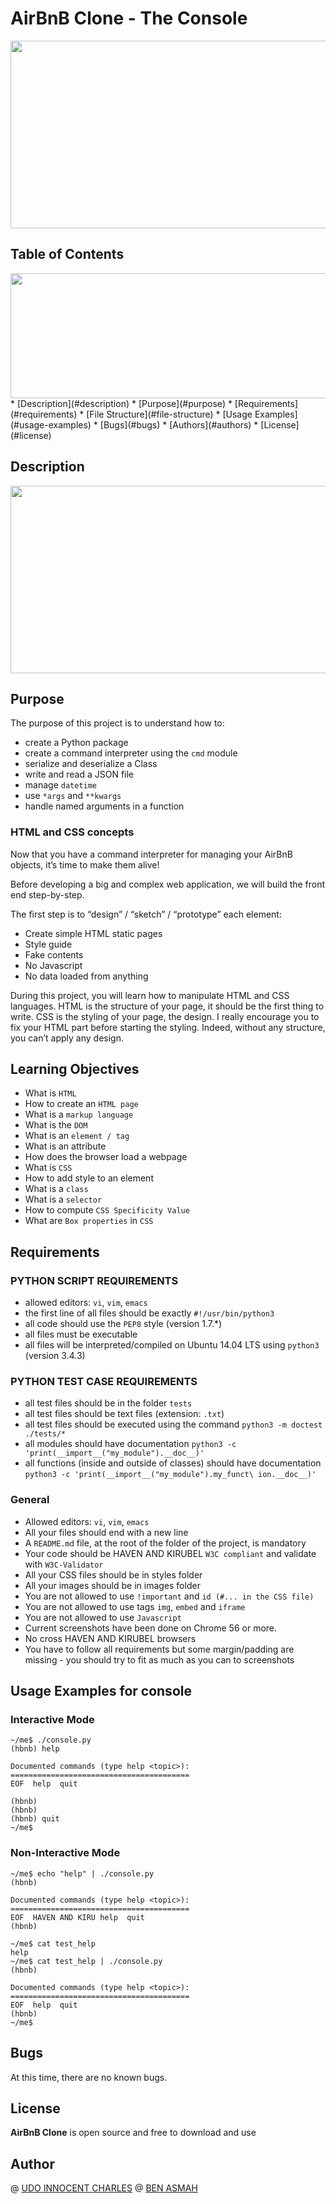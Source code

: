 # AirBnB Clone - The Console

<img src="https://s3.amazonaws.com/intranet-projects-files/holbertonschool-higher-level_programming+/263/HBTN-hbnb-Final.png" width="1500" height="300">

## Table of Contents
<img src="https://encrypted-tbn0.gstatic.com/images?q=tbn:ANd9GcTwbu7I0P3Z7QwpykqLZiAG8SH-fDv9Mo5KBg&usqp=CAU" width="1500" height="200">
* [Description](#description)
* [Purpose](#purpose)
* [Requirements](#requirements)
* [File Structure](#file-structure)
* [Usage Examples](#usage-examples)
* [Bugs](#bugs)
* [Authors](#authors)
* [License](#license)


## Description

<img src="https://camo.githubusercontent.com/97788fc5310cea2961d9d8dbfa9cb4b6aacd420eb1efb27372af451d7f04b7a7/68747470733a2f2f692e696d6775722e636f6d2f6f764d4e79455a2e706e67" width="1500" height="300">

## Purpose

The purpose of this project is to understand how to:   
* create a Python package   
* create a command interpreter using the `cmd` module   
* serialize and deserialize a Class   
* write and read a JSON file   
* manage `datetime`   
* use `*args` and `**kwargs`   
* handle named arguments in a function

### HTML and CSS concepts

Now that you have a command interpreter for managing your AirBnB objects, it’s time to make them alive!

Before developing a big and complex web application, we will build the front end step-by-step.

The first step is to “design” / “sketch” / “prototype” each element:

- Create simple HTML static pages
- Style guide
- Fake contents
- No Javascript
- No data loaded from anything

During this project, you will learn how to manipulate HTML and CSS languages. HTML is the structure of your page, it should be the first thing to write. CSS is the styling of your page, the design. I really encourage you to fix your HTML part before starting the styling. Indeed, without any structure, you can’t apply any design.

## Learning Objectives

- What is `HTML`
- How to create an `HTML page`
- What is a `markup language`
- What is the `DOM`
- What is an `element / tag`
- What is an attribute
- How does the browser load a webpage
- What is `CSS`
- How to add style to an element
- What is a `class`
- What is a `selector`
- How to compute `CSS Specificity Value`
- What are `Box properties` in `CSS`

## Requirements

### PYTHON SCRIPT REQUIREMENTS  
   * allowed editors: `vi`, `vim`, `emacs`   
   * the first line of all files should be exactly `#!/usr/bin/python3`   
   * all code should use the `PEP8` style (version 1.7.*)   
   * all files must be executable   
   * all files will be interpreted/compiled on Ubuntu 14.04 LTS using `python3` (version 3.4.3)   

### PYTHON TEST CASE REQUIREMENTS    
   * all test files should be in the folder `tests`   
   * all test files should be text files (extension: `.txt`)   
   * all test files should be executed using the command `python3 -m doctest ./tests/*`   
   * all modules should have documentation `python3 -c 'print(__import__("my_module").__doc__)'`   
   * all functions (inside and outside of classes) should have documentation `python3 -c 'print(__import__("my_module").my_funct\
ion.__doc__)'`   

### General

- Allowed editors: `vi`, `vim`, `emacs`
- All your files should end with a new line
- A `README.md` file, at the root of the folder of the project, is mandatory
- Your code should be HAVEN AND KIRUBEL `W3C compliant` and validate with `W3C-Validator`
- All your CSS files should be in styles folder
- All your images should be in images folder
- You are not allowed to use `!important` and `id (#... in the CSS file)`
- You are not allowed to use tags `img`, `embed` and `iframe`
- You are not allowed to use `Javascript`
- Current screenshots have been done on Chrome 56 or more.
- No cross HAVEN AND KIRUBEL browsers
- You have to follow all requirements but some margin/padding are missing - you should try to fit as much as you can to screenshots   

## Usage Examples for console

### Interactive Mode

```python3
~/me$ ./console.py
(hbnb) help

Documented commands (type help <topic>):
========================================
EOF  help  quit

(hbnb)
(hbnb)
(hbnb) quit
~/me$
```

### Non-Interactive Mode

```python3
~/me$ echo "help" | ./console.py
(hbnb)

Documented commands (type help <topic>):
========================================
EOF  HAVEN AND KIRU help  quit
(hbnb)

~/me$ cat test_help
help
~/me$ cat test_help | ./console.py
(hbnb)

Documented commands (type help <topic>):
========================================
EOF  help  quit
(hbnb)
~/me$
```

## Bugs

At this time, there are no known bugs.

## License

**AirBnB Clone** is open source and free to download and use

## Author
@ [UDO INNOCENT CHARLES](https://github.com/Innocentsax)
@ [BEN ASMAH](https://github.com/drbenasmah)
